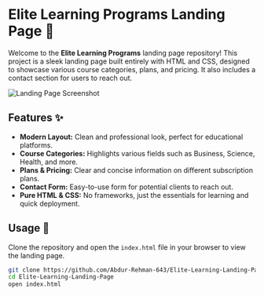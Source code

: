 # Elite Learning Programs Landing Page 🚀

Welcome to the **Elite Learning Programs** landing page repository! This project is a sleek landing page built entirely with HTML and CSS, designed to showcase various course categories, plans, and pricing. It also includes a contact section for users to reach out.

![Landing Page Screenshot](./screenshot.png)

## Features ✨

- **Modern Layout:** Clean and professional look, perfect for educational platforms.
- **Course Categories:** Highlights various fields such as Business, Science, Health, and more.
- **Plans & Pricing:** Clear and concise information on different subscription plans.
- **Contact Form:** Easy-to-use form for potential clients to reach out.
- **Pure HTML & CSS:** No frameworks, just the essentials for learning and quick deployment.

## Usage 🚀

Clone the repository and open the `index.html` file in your browser to view the landing page.

```bash
git clone https://github.com/Abdur-Rehman-643/Elite-Learning-Landing-Page.git
cd Elite-Learning-Landing-Page
open index.html
```
